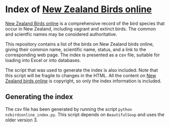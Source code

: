 Index of [New Zealand Birds online](http://nzbirdsonline.org.nz)
================================================================

[New Zealand Birds online](http://nzbirdsonline.org.nz) 
is a comprehensive record of the bird species
that occur in New Zealand, including vagrant and extinct birds. The
common and scientfic names may be considered authoritative.

This repository contains a list of the birds on New Zealand birds online,
giving their common name, scientific name, status, and a link to the
corresponding web page. The index is presented as a csv file, suitable for
loading into Excel or into databases.

The script that was used to generate the index is also included. Note that
this script will be fragile to changes in the HTML. All the content on
[New Zealand birds online](http://nzbirdsonline.org.nz) is copyright, so
only the index information is included.

Generating the index
--------------------
The csv file has been generated by running the script 
`python nzbirdsonline_index.py`. This script depends on `BeautifulSoup` 
and uses the older version 3.

